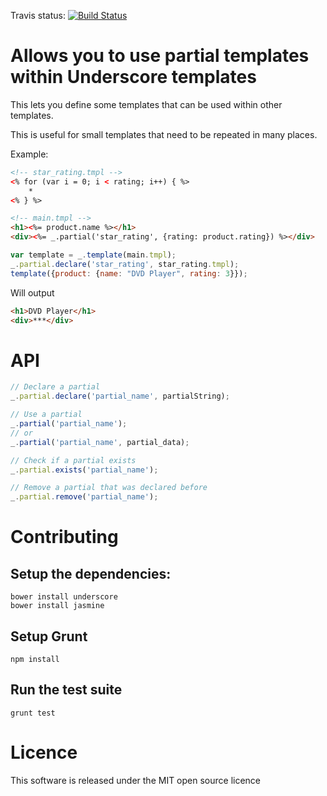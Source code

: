 Travis status: [![Build Status](https://travis-ci.org/khepin/underscore-partials.png?branch=master)](https://travis-ci.org/khepin/underscore-partials)

# Allows you to use partial templates within Underscore templates

This lets you define some templates that can be used within other templates.

This is useful for small templates that need to be repeated in many places.

Example:
```html
<!-- star_rating.tmpl -->
<% for (var i = 0; i < rating; i++) { %>
    *
<% } %>

<!-- main.tmpl -->
<h1><%= product.name %></h1>
<div><%= _.partial('star_rating', {rating: product.rating}) %></div>
```

```javascript
var template = _.template(main.tmpl);
_.partial.declare('star_rating', star_rating.tmpl);
template({product: {name: "DVD Player", rating: 3}});
```

Will output
```html
<h1>DVD Player</h1>
<div>***</div>
```

# API

```javascript
// Declare a partial
_.partial.declare('partial_name', partialString);

// Use a partial
_.partial('partial_name');
// or
_.partial('partial_name', partial_data);

// Check if a partial exists
_.partial.exists('partial_name');

// Remove a partial that was declared before
_.partial.remove('partial_name');

```

# Contributing

## Setup the dependencies:

    bower install underscore
    bower install jasmine

## Setup Grunt

    npm install

## Run the test suite

    grunt test

# Licence

This software is released under the MIT open source licence